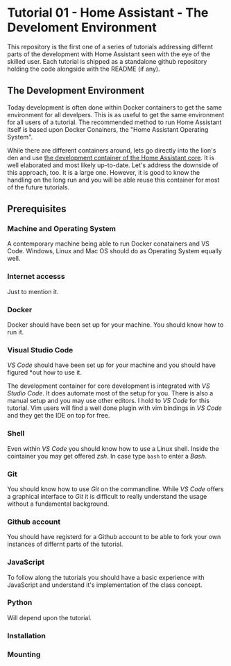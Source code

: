 # Tutorial 01 - Home Assistant - The Develoment Environment

This repository is the first one of a series of tutorials addressing differnt
parts of the development with Home Assistant seen with the eye of the skilled 
user. Each tutorial is shipped as a standalone github repository holding the
code alongside with the README (if any).

## The Development Environment

Today development is often done within Docker containers to get the same
environment for all develpers. This is as useful to get the same environment for
all users of a tutorial. The recommended method to run Home Assistant itself is
based upon Docker Conainers, the "Home Assistant Operating System".

While there are different containers around, lets go directly into the lion's
den and use [the development container of the Home Assistant
core](https://github.com/home-assistant/core). It is well elaborated and most
likely up-to-date. Let's address the downside of this approach, too. It is a
large one. However, it is good to know the handling on the long run and you will
be able reuse this container for most of the future tutorials.

## Prerequisites

### Machine and Operating System

A contemporary machine being able to run Docker conatainers and VS Code.
Windows, Linux and Mac OS should do as Operating System equally well.

### Internet accesss

Just to mention it.

### Docker

Docker should have been set up for your machine. You should know how to run it.

### Visual Studio Code

*VS Code* should have been set up for your machine and you should have figured
*out how to use it.

The development container for core development is integrated with *VS Studio
Code*. It does automate most of the setup for you. There is also a manual setup
and you may use other editors. I hold to *VS Code* for this tutorial. Vim users
will find a well done plugin with vim bindings in *VS Code* and they get the IDE
on top for free.

### Shell

Even within *VS Code* you should know how to use a Linux shell. Inside the
cointainer you may get offered *zsh*. In case type `bash` to enter a *Bash*.

### Git

You should know how to use *Git* on the commandline. While *VS Code* offers a
graphical interface to *Git* it is difficult to really understand the usage
without a fundamental background.

### Github account

You should have registerd for a Github account to be able to fork your own
instances of differnt parts of the tutorial.

### JavaScript

To follow along the tutorials you should have a basic experience with JavaScript and understand it's implementation of the class concept.

### Python

Will depend upon the tutorial.

### Installation

### Mounting
